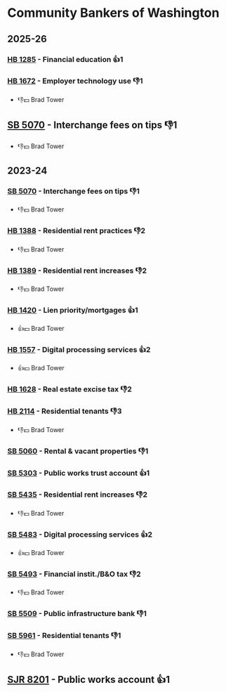 # Community Bankers of Washington
## 2025-26

### [HB 1285](/bill/2025-26/hb/1285/) - Financial education 👍1  

### [HB 1672](/bill/2025-26/hb/1672/) - Employer technology use  👎1 
* 👎💵 Brad Tower

## [SB 5070](/bill/2025-26/sb/5070/) - Interchange fees on tips  👎1 
* 👎💵 Brad Tower

## 2023-24

### [SB 5070](/bill/2023-24/sb/5070/) - Interchange fees on tips  👎1 
* 👎💵 Brad Tower

### [HB 1388](/bill/2023-24/hb/1388/) - Residential rent practices  👎2 
* 👎💵 Brad Tower

### [HB 1389](/bill/2023-24/hb/1389/) - Residential rent increases  👎2 
* 👎💵 Brad Tower

### [HB 1420](/bill/2023-24/hb/1420/) - Lien priority/mortgages 👍1  
* 👍💵 Brad Tower

### [HB 1557](/bill/2023-24/hb/1557/) - Digital processing services 👍2  
* 👍💵 Brad Tower

### [HB 1628](/bill/2023-24/hb/1628/) - Real estate excise tax  👎2 

### [HB 2114](/bill/2023-24/hb/2114/) - Residential tenants  👎3 
* 👎💵 Brad Tower

### [SB 5060](/bill/2023-24/sb/5060/) - Rental & vacant properties  👎1 

### [SB 5303](/bill/2023-24/sb/5303/) - Public works trust account 👍1  

### [SB 5435](/bill/2023-24/sb/5435/) - Residential rent increases  👎2 
* 👎💵 Brad Tower

### [SB 5483](/bill/2023-24/sb/5483/) - Digital processing services 👍2  
* 👍💵 Brad Tower

### [SB 5493](/bill/2023-24/sb/5493/) - Financial instit./B&O tax  👎2 
* 👎💵 Brad Tower

### [SB 5509](/bill/2023-24/sb/5509/) - Public infrastructure bank  👎1 

### [SB 5961](/bill/2023-24/sb/5961/) - Residential tenants  👎1 
* 👎💵 Brad Tower

## [SJR 8201](/bill/2023-24/sjr/8201/) - Public works account 👍1  
